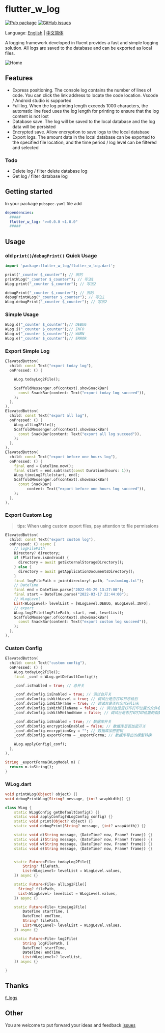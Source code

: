 # flutter_w_log

[![Pub package](https://img.shields.io/pub/v/flutter_w_log.svg)](https://pub.dartlang.org/packages/flutter_w_log) [![GitHub issues](https://img.shields.io/github/issues/jawa0919/flutter_w_log)](https://github.com/jawa0919/flutter_w_log/issues)

Language: [English](README.md) | [中文简体](README_zh.md)

A logging framework developed in fluent provides a fast and simple logging solution. All logs are saved to the database and can be exported as local files.

![Home](./docs/img/20220318234413.png)

## Features

- Express positioning. The console log contains the number of lines of code. You can click the link address to locate the code location. Vscode / Android studio is supported
- Full log. When the log printing length exceeds 1000 characters, the automatic line feed uses the log length for printing to ensure that the log content is not lost
- Database save. The log will be saved to the local database and the log data will be persisted
- Encrypted save. Allow encryption to save logs to the local database
- Export logs. The amount data in the local database can be exported to the specified file location, and the time period / log level can be filtered and selected

### Todo

- Delete log / filter delete database log
- Get log / filter database log

## Getting started

In your package `pubspec.yaml` file add

```yaml
dependencies:
  #####
  flutter_w_log: ">=0.0.0 <1.0.0"
  #####
```

## Usage

### old `print()`/`debugPrint()` Quick Usage

```dart
import 'package:flutter_w_log/flutter_w_log.dart';

print("_counter $_counter"); // 旧的
printWLog("_counter $_counter"); // 写法1
WLog.print("_counter $_counter"); // 写法2

debugPrint("_counter $_counter"); // 旧的
debugPrintWLog("_counter $_counter"); // 写法1
WLog.debugPrint("_counter $_counter"); // 写法2

```

### Simple Usage

```dart
WLog.d("_counter $_counter");// DEBUG
WLog.i("_counter $_counter");// INFO
WLog.w("_counter $_counter");// WARN
WLog.e("_counter $_counter");// ERROR
```

### Export Simple Log

```dart
ElevatedButton(
  child: const Text("export today log"),
  onPressed: () {

    WLog.todayLog2File();

    ScaffoldMessenger.of(context).showSnackBar(
      const SnackBar(content: Text("export today log succeed")),
    );
  },
),
ElevatedButton(
  child: const Text("export all log"),
  onPressed: () {
    WLog.allLog2File();
    ScaffoldMessenger.of(context).showSnackBar(
      const SnackBar(content: Text("export all log succeed")),
    );
  },
),
ElevatedButton(
  child: const Text("export before one hours log"),
  onPressed: () {
    final end = DateTime.now();
    final start = end.subtract(const Duration(hours: 1));
    WLog.timeLog2File(start, end);
    ScaffoldMessenger.of(context).showSnackBar(
      const SnackBar(
          content: Text("export before one hours log succeed")),
    );
  },
),
```

### Export Custom Log

> tips: When using custom export files, pay attention to file permissions

```dart
ElevatedButton(
  child: const Text("export custom log"),
  onPressed: () async {
    // logFilePath
    Directory? directory;
    if (Platform.isAndroid) {
      directory = await getExternalStorageDirectory();
    } else {
      directory = await getApplicationDocumentsDirectory();
    }
    final logFilePath = join(directory!.path, "customLog.txt");
    // DateTime
    final end = DateTime.parse("2022-03-29 13:27:00");
    final start = DateTime.parse("2022-03-17 22:44:00");
    // WLogLevel
    List<WLogLevel> levelList = [WLogLevel.DEBUG, WLogLevel.INFO];
    // export
    WLog.log2File(logFilePath, start, end, levelList);
    ScaffoldMessenger.of(context).showSnackBar(
      const SnackBar(content: Text("export custom log succeed")),
    );
  },
),
```

### Custom Config

```dart
ElevatedButton(
  child: const Text("custom config"),
  onPressed: () {
    WLog.todayLog2File();
    final _conf = WLog.getDefaultConfig();

    _conf.isEnabled = true; // 总开关

    _conf.dvConfig.isEnabled = true; // 调试台开关
    _conf.dvConfig.isWithLevel = true; // 调试台是否打印日志级别
    _conf.dvConfig.isWithFrame = true; // 调试台是否打印代码link
    _conf.dvConfig.isWithFileName = false; // 调试台是否打印打印位置的文件名
    _conf.dvConfig.isWithMethodName = false; // 调试台是否打印打印位置的函数名

    _conf.dbConfig.isEnabled = true; // 数据库开关
    _conf.dbConfig.encryptionEnabled = false; // 数据库是否加密开关
    _conf.dbConfig.encryptionKey = ""; // 数据库加密密钥
    _conf.dbConfig.exportForma = _exportForma; // 数据库导出的模型转换

    WLog.applyConfig(_conf);
  },
),

String _exportForma(WLogModel m) {
  return m.toString();
}
```

### WLog.dart

```dart
void printWLog(Object? object) {}
void debugPrintWLog(String? message, {int? wrapWidth}) {}

class WLog {
    static WLogConfig getDefaultConfig() {}
    static void applyConfig(WLogConfig config) {}
    static void print(Object? object) {}
    static void debugPrint(String? message, {int? wrapWidth}) {}

    static void d(String message, {DateTime? now, Frame? frame}) {}
    static void i(String message, {DateTime? now, Frame? frame}) {}
    static void w(String message, {DateTime? now, Frame? frame}) {}
    static void e(String message, {DateTime? now, Frame? frame}) {}


    static Future<File> todayLog2File([
        String? filePath,
        List<WLogLevel> levelList = WLogLevel.values,
    ]) async {}

    static Future<File> allLog2File([
      String? filePath,
      List<WLogLevel> levelList = WLogLevel.values,
    ]) async {}

    static Future<File> timeLog2File(
        DateTime startTime, [
        DateTime? endTime,
        String? filePath,
        List<WLogLevel> levelList = WLogLevel.values,
    ]) async {}

    static Future<File> log2File(
        String logFilePath, [
        DateTime? startTime,
        DateTime? endTime,
        List<WLogLevel>? levelList,
    ]) async {}

}
```

## Thanks

[f_logs](https://pub.flutter-io.cn/packages/f_logs)

## Other

You are welcome to put forward your ideas and feedback [issues](https://github.com/jawa0919/flutter_w_log/issues)
